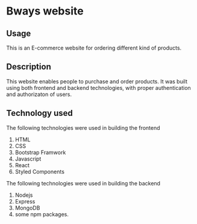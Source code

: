 # Bways website

## Usage

This is an E-commerce website for ordering different kind of products.

## Description

This website enables people to purchase and order products. It was built using both frontend and backend technologies, with proper authentication and authorizaton of users.

## Technology used

The following technologies were used in building the frontend
1. HTML
2. CSS
3. Bootstrap Framwork
4. Javascript
5. React
6. Styled Components

The following technologies were used in building the backend
1. Nodejs
2. Express
3. MongoDB
4. some npm packages.
